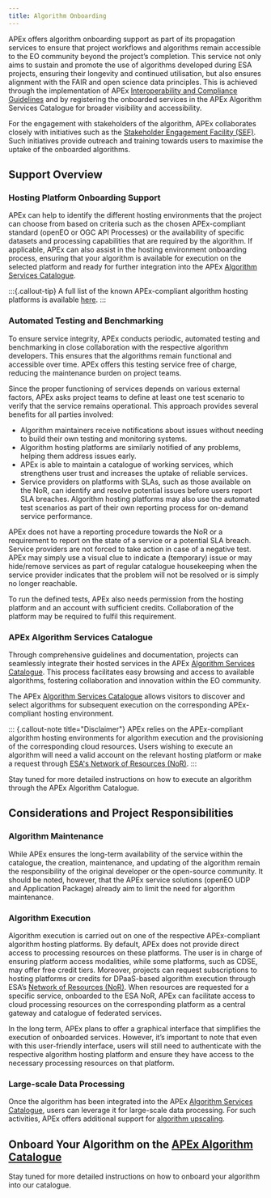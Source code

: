 ```yaml
---
title: Algorithm Onboarding
---
```


APEx offers algorithm onboarding support as part of its propagation services to ensure that project workflows and
algorithms remain accessible to the EO community beyond the project’s completion. This service not only aims to sustain
and promote the use of algorithms developed during ESA projects, ensuring their longevity and continued utilisation, but
also ensures alignment with the FAIR and open science data principles. This is achieved through the implementation of
APEx [Interoperability and Compliance Guidelines](../interoperability/index.md) and by registering the onboarded
services in the APEx Algorithm Services Catalogue for broader visibility and accessibility.

For the engagement with stakeholders of the algorithm, APEx collaborates closely with initiatives such as
the [Stakeholder Engagement Facility (SEF)](https://esa-sef.eu/). Such initiatives provide outreach and training towards
users to maximise the uptake of the onboarded algorithms.

## Support Overview

### Hosting Platform Onboarding Support

APEx can help to identify the different hosting environments that the project can choose from based on criteria such as
the chosen APEx-compliant standard (openEO or OGC API Processes) or the availability of specific datasets and processing
capabilities that are required by the algorithm. If applicable, APEx can also assist in the hosting environment
onboarding process, ensuring that your algorithm is available for execution on the selected platform and ready for
further integration into the APEx [Algorithm Services Catalogue](#apex-algorithm-services-catalogue).

:::{.callout-tip}
A full list of the known APEx-compliant algorithm hosting platforms is
available [here](index.qmd#what-are-the-platforms-to-choose-from).
:::

### Automated Testing and Benchmarking

To ensure service integrity, APEx conducts periodic, automated testing and benchmarking in close collaboration with the
respective algorithm developers. This ensures that the algorithms remain functional and accessible over time. APEx
offers this testing service free of charge, reducing the maintenance burden on project teams.

Since the proper functioning of services depends on various external factors, APEx asks project teams to define at least
one test scenario to verify that the service remains operational. This approach provides several benefits for all
parties involved:

* Algorithm maintainers receive notifications about issues without needing to build their own testing and monitoring
  systems.
* Algorithm hosting platforms are similarly notified of any problems, helping them address issues early.
* APEx is able to maintain a catalogue of working services, which strengthens user trust and increases the uptake of
  reliable services.
* Service providers on platforms with SLAs, such as those available on the NoR, can identify and resolve potential
  issues before users report SLA breaches. Algorithm hosting platforms may also use the automated test scenarios as part
  of their own reporting process for on-demand service performance.

APEx does not have a reporting procedure towards the NoR or a requirement to report on the state of a service or a
potential SLA breach. Service providers are not forced to take action in case of a negative test. APEx may simply use a
visual clue to indicate a (temporary) issue or may hide/remove services as part of regular catalogue housekeeping when
the service provider indicates that the problem will not be resolved or is simply no longer reachable.

To run the defined tests, APEx also needs permission from the hosting platform and an account with sufficient credits.
Collaboration of the platform may be required to fulfil this requirement.

### APEx Algorithm Services Catalogue

Through comprehensive guidelines and documentation, projects can seamlessly integrate their hosted services in the
APEx [Algorithm Services Catalogue](https://algorithm-catalogue.apex.esa.int/). This process facilitates easy browsing
and access to available algorithms, fostering collaboration and innovation within the EO community.

The APEx [Algorithm Services Catalogue](https://algorithm-catalogue.apex.esa.int/) allows visitors to discover and
select algorithms for subsequent execution on the corresponding APEx-compliant hosting environment.

::: {.callout-note title="Disclaimer"}
APEx relies on the APEx-compliant algorithm hosting environments for algorithm execution and the provisioning of the
corresponding cloud resources. Users wishing to execute an algorithm will need a valid account on the relevant hosting
platform or make a request through [ESA's Network of Resources (NoR)](https://portfolio.nor-discover.org/).
:::

Stay tuned for more detailed instructions on how to execute an algorithm through the APEx Algorithm Catalogue.

## Considerations and Project Responsibilities

### Algorithm Maintenance

While APEx ensures the long-term availability of the service within the catalogue, the creation, maintenance, and
updating of the algorithm remain the responsibility of the original developer or the open-source community. It should be
noted, however, that the APEx service solutions (openEO UDP and Application Package) already aim to limit the need for
algorithm maintenance.

### Algorithm Execution

Algorithm execution is carried out on one of the respective APEx-compliant algorithm hosting platforms. By default, APEx
does not provide direct access to processing resources on these platforms. The user is in charge of ensuring platform
access modalities, while some platforms, such as CDSE, may offer free credit tiers. Moreover, projects can request
subscriptions to hosting platforms or credits for DPaaS-based algorithm execution through
ESA’s [Network of Resources (NoR)](https://portfolio.nor-discover.org/). When resources are requested for a specific
service, onboarded to the ESA NoR, APEx can facilitate access to cloud processing resources on the corresponding
platform as a central gateway and catalogue of federated services.

In the long term, APEx plans to offer a graphical interface that simplifies the execution of onboarded services.
However, it’s important to note that even with this user-friendly interface, users will still need to authenticate with
the respective algorithm hosting platform and ensure they have access to the necessary processing resources on that
platform.

### Large-scale Data Processing

Once the algorithm has been integrated into the APEx [Algorithm Services Catalogue](#apex-algorithm-services-catalogue),
users can leverage it for large-scale data processing. For such activities, APEx offers additional support
for [algorithm upscaling](upscaling.md).

## Onboard Your Algorithm on the [APEx Algorithm Catalogue](#apex-algorithm-services-catalogue)

Stay tuned for more detailed instructions on how to onboard your algorithm into our catalogue.
